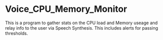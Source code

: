 # Voice_CPU_Memory_Monitor
This is a program to gather stats on the CPU load and Memory useage and relay info to the user via Speech Synthesis. This includes alerts for passing thresholds. 
